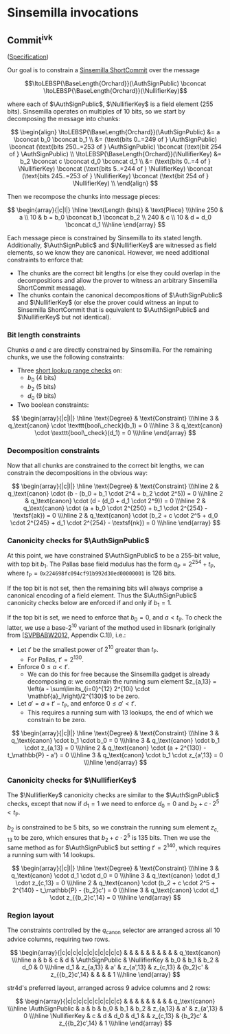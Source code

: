# Sinsemilla invocations

## $\text{Commit}^\text{ivk}$

([Specification](https://zips.z.cash/protocol/nu5.pdf#concretesinsemillacommit))

Our goal is to constrain a [Sinsemilla $\textsf{ShortCommit}$](sinsemilla.md#use-as-a-commitment-scheme)
over the message

$$\ItoLEBSP{\BaseLength{Orchard}}(\AuthSignPublic) \bconcat \ItoLEBSP{\BaseLength{Orchard}}(\NullifierKey)$$

where each of $\AuthSignPublic$, $\NullifierKey$ is a field element (255 bits). Sinsemilla
operates on multiples of 10 bits, so we start by decomposing the message into chunks:

$$
\begin{align}
\ItoLEBSP{\BaseLength{Orchard}}(\AuthSignPublic) &= a \bconcat b_0 \bconcat b_1 \\
  &= (\text{bits 0..=249 of } \AuthSignPublic) \bconcat
     (\text{bits 250..=253 of } \AuthSignPublic) \bconcat
     (\text{bit 254 of } \AuthSignPublic)  \\
\ItoLEBSP{\BaseLength{Orchard}}(\NullifierKey) &= b_2 \bconcat c \bconcat d_0 \bconcat d_1 \\
  &= (\text{bits 0..=4 of } \NullifierKey) \bconcat
     (\text{bits 5..=244 of } \NullifierKey) \bconcat
     (\text{bits 245..=253 of } \NullifierKey) \bconcat
     (\text{bit 254 of } \NullifierKey) \\
\end{align}
$$

Then we recompose the chunks into message pieces:

$$
\begin{array}{|c|l|}
\hline
\text{Length (bits)} & \text{Piece} \\\hline
250 & a \\
10  & b = b_0 \bconcat b_1 \bconcat b_2 \\
240 & c \\
10  & d = d_0 \bconcat d_1 \\\hline
\end{array}
$$

Each message piece is constrained by Sinsemilla to its stated length. Additionally,
$\AuthSignPublic$ and $\NullifierKey$ are witnessed as field elements, so we know they are
canonical. However, we need additional constraints to enforce that:

- The chunks are the correct bit lengths (or else they could overlap in the decompositions
  and allow the prover to witness an arbitrary Sinsemilla $\textsf{ShortCommit}$ message).
- The chunks contain the canonical decompositions of $\AuthSignPublic$ and $\NullifierKey$
  (or else the prover could witness an input to Sinsemilla $\textsf{ShortCommit}$ that is
  equivalent to $\AuthSignPublic$ and $\NullifierKey$ but not identical).

### Bit length constraints

Chunks $a$ and $c$ are directly constrained by Sinsemilla. For the remaining chunks, we
use the following constraints:

- Three [short lookup range checks](lookup_range_check.md#short-range-check) on:
  - $b_0$ (4 bits)
  - $b_2$ (5 bits)
  - $d_0$ (9 bits)
- Two boolean constraints:

$$
\begin{array}{|c|l|}
\hline
\text{Degree} & \text{Constraint} \\\hline
3 & q_\text{canon} \cdot \texttt{bool\_check}(b_1) = 0 \\\hline
3 & q_\text{canon} \cdot \texttt{bool\_check}(d_1) = 0 \\\hline
\end{array}
$$

### Decomposition constraints

Now that all chunks are constrained to the correct bit lengths, we can constrain the
decompositions in the obvious way:

$$
\begin{array}{|c|l|}
\hline
\text{Degree} & \text{Constraint} \\\hline
2 & q_\text{canon} \cdot (b - (b_0 + b_1 \cdot 2^4 + b_2 \cdot 2^5)) = 0 \\\hline
2 & q_\text{canon} \cdot (d - (d_0 + d_1 \cdot 2^9)) = 0 \\\hline
2 & q_\text{canon} \cdot (a + b_0 \cdot 2^{250} + b_1 \cdot 2^{254} - \textsf{ak}) = 0 \\\hline
2 & q_\text{canon} \cdot (b_2 + c \cdot 2^5 + d_0 \cdot 2^{245} + d_1 \cdot 2^{254} - \textsf{nk}) = 0 \\\hline
\end{array}
$$

### Canonicity checks for $\AuthSignPublic$

At this point, we have constrained $\AuthSignPublic$ to be a 255-bit value, with top bit
$b_1$. The Pallas base field modulus has the form $q_\mathbb{P} = 2^{254} + t_\mathbb{P}$,
where $t_\mathbb{P} = \mathtt{0x224698fc094cf91b992d30ed00000001}$ is 126 bits.

If the top bit is not set, then the remaining bits will always comprise a canonical
encoding of a field element. Thus the $\AuthSignPublic$ canonicity checks below are
enforced if and only if $b_1 = 1$.

If the top bit is set, we need to enforce that $b_0 = 0$, and $a < t_\mathbb{P}$. To check
the latter, we use a base-$2^{10}$ variant of the method used in libsnark (originally from
[[SVPBABW2012](https://eprint.iacr.org/2012/598.pdf), Appendix C.1]), i.e.:

- Let $t'$ be the smallest power of $2^{10}$ greater than $t_\mathbb{P}$.
  - For Pallas, $t' = 2^{130}$.
- Enforce $0 \leq a < t'$.
  - We can do this for free because the Sinsemilla gadget is already decomposing $a$: we
    constrain the running sum element
    $z_{a,13} = \left(a - \sum\limits_{i=0}^{12} 2^{10i} \cdot \mathbf{a}_i\right)/2^{130}$
    to be zero.
- Let $a' = a + t' - t_\mathbb{P}$, and enforce $0 \leq a' < t'$.
  - This requires a running sum with 13 lookups, the end of which we constrain to be zero.

$$
\begin{array}{|c|l|}
\hline
\text{Degree} & \text{Constraint} \\\hline
3 & q_\text{canon} \cdot b_1 \cdot b_0 = 0 \\\hline
3 & q_\text{canon} \cdot b_1 \cdot z_{a,13} = 0 \\\hline
2 & q_\text{canon} \cdot (a + 2^{130} - t_\mathbb{P} - a') = 0 \\\hline
3 & q_\text{canon} \cdot b_1 \cdot z_{a',13} = 0 \\\hline
\end{array}
$$

### Canonicity checks for $\NullifierKey$

The $\NullifierKey$ canonicity checks are similar to the $\AuthSignPublic$ checks, except
that now if $d_1 = 1$ we need to enforce $d_0 = 0$ and $b_2 + c \cdot 2^5 < t_\mathbb{P}$.

$b_2$ is constrained to be 5 bits, so we constrain the running sum element $z_{c,13}$ to
be zero, which ensures that $b_2 + c \cdot 2^5$ is 135 bits. Then we use the same method
as for $\AuthSignPublic$ but setting $t' = 2^{140}$, which requires a running sum with
14 lookups.

$$
\begin{array}{|c|l|}
\hline
\text{Degree} & \text{Constraint} \\\hline
3 & q_\text{canon} \cdot d_1 \cdot d_0 = 0 \\\hline
3 & q_\text{canon} \cdot d_1 \cdot z_{c,13} = 0 \\\hline
2 & q_\text{canon} \cdot (b_2 + c \cdot 2^5 + 2^{140} - t_\mathbb{P} - {b_2}c') = 0 \\\hline
3 & q_\text{canon} \cdot d_1 \cdot z_{{b_2}c',14} = 0 \\\hline
\end{array}
$$

### Region layout

The constraints controlled by the $q_\text{canon}$ selector are arranged across all 10
advice columns, requiring two rows.

$$
\begin{array}{|c|c|c|c|c|c|c|c|c|c|c}
    &          &    &           &                 &               &     &     &     &     & q_\text{canon} \\\hline
a   & b        & c  & d         & \AuthSignPublic & \NullifierKey & b_0 & b_1 & b_2 & d_0 & 0 \\\hline
d_1 & z_{a,13} & a' & z_{a',13} & z_{c,13}        & {b_2}c'       & z_{{b_2}c',14}  & & & & 1 \\\hline
\end{array}
$$

str4d's preferred layout, arranged across 9 advice columns and 2 rows:

$$
\begin{array}{|c|c|c|c|c|c|c|c|c|c}
                &   &   &     &     &     &          &         &                & q_\text{canon} \\\hline
\AuthSignPublic & a & b & b_0 & b_1 & b_2 & z_{a,13} & a'      & z_{a',13}      & 0 \\\hline
\NullifierKey   & c & d & d_0 & d_1 &     & z_{c,13} & {b_2}c' & z_{{b_2}c',14} & 1 \\\hline
\end{array}
$$
